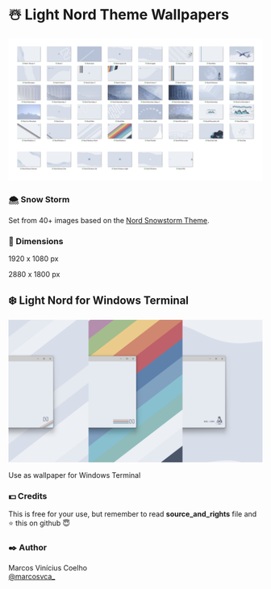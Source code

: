 # ☃️ Light Nord Theme Wallpapers

<img src="https://github.com/mviniciusca/nordwallpapers/blob/main/nord-snowstorm-wallpapers/Preview.png?raw=true">

### 🌨️ Snow Storm 
Set from 40+ images based on the <a href="https://www.nordtheme.com/">Nord Snowstorm Theme</a>.

### 📐 Dimensions
1920 x 1080 px <p></p>
2880 x 1800 px

## ❄️ Light Nord for Windows Terminal 
<img src="https://github.com/mviniciusca/nordwallpapers/blob/main/nord-snowstorm-wallpapers/Nord%20for%20Windows%20Terminal/preview.png?raw=true">

Use as wallpaper for Windows Terminal

### 💵 Credits
This is free for your use, but remember to read <b>source_and_rights</b> file and ⭐️ this on github 😇

### ✒️ Author
Marcos Vinícius Coelho <br>
<a href="twitter.com/marcosvca_">@marcosvca_ </a>